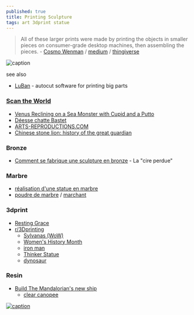 ```yaml
---
published: true
title: Printing Sculpture
tags: art 3dprint statue
---
```

> All of these larger prints were made by printing the objects in smaller pieces on consumer-grade desktop machines, then assembling the pieces. - [Cosmo Wenman](https://cosmowenman.com/) / [medium](https://medium.com/@CosmoWenman/3d-printing-3d-capture-and-opportunities-for-design-custodians-7985097d2ac4) / [thingiverse](https://www.thingiverse.com/thing:196037)

![caption](https://miro.medium.com/max/1400/1*W_A3tqlt1IfzxvKWvDQJ0w.jpeg)

see also
- [LuBan](https://www.luban3d.com/) - autocut software for printing big parts

###  [Scan the World](https://www.myminifactory.com/scantheworld/)
- [Venus Reclining on a Sea Monster with Cupid and a Putto](https://www.thingiverse.com/thing:24263)
- [Déesse chatte Bastet ](https://ateliersartmuseesnationaux.fr/fr/sculptures/RE000037?guid=614a58682d82c)
- [ARTS-REPRODUCTIONS.COM](http://www.arts-reproductions.com/posts/34-copies-et-reproductions-de-sculptures-statues-bustes-et-statuettes-sur-mesure)
- [Chinese stone lion: history of the great guardian](https://www.myminifactory.com/stories/chinese-stone-lion-history-of-the-great-guardian)

### Bronze
- [Comment se fabrique une sculpture en bronze](https://www.royaldecorations.fr/comment-se-fabrique-une-sculpture-en-bronze) - La "cire perdue"

### Marbre
- [réalisation d'une statue en marbre](https://www.youtube.com/watch?v=H5a7oln81hI)
- [poudre de marbre](https://www.rolandcoster.com/marbre/comment-utiliser-de-la-poudre-de-marbre.html) / [marchant](http://www.lamarchandecouleurs.com/Les-poudres-et-granules-de-marbre-10-1-59.html)

### 3dprint
- [Resting Grace](https://www.reddit.com/r/3Dprinting/comments/w2tl3m/resting_grace_statue_sculpted_in_zbrush_and_3d/)
- [r/3Dprinting](https://www.reddit.com/r/3Dprinting/search/?q=Statue&restrict_sr=1&sr_nsfw=&include_over_18=1)
	- [Sylvanas (WoW)](https://www.reddit.com/r/3Dprinting/comments/vret1r/wanted_to_show_off_my_most_recent_statues/)
	-  [Women's History Month](https://www.reddit.com/r/3Dprinting/comments/t5bdte/the_smithsonian_is_displaying_3d_printed_statues/)
    - [iron man ](https://www.reddit.com/r/3Dprinting/comments/vyk6tc/rub_n_buff_on_a_iron_man_statue_way_better/)
    - [Thinker Statue](https://www.reddit.com/r/3Dprinting/comments/p02c3c/thinker_statue_really_happy_with_the_result/)
    - [dynosaur](https://www.reddit.com/r/3Dprinting/comments/w2iyfk/pelvis_and_hips_well_under_way_waiting_for/)


### Resin
- [Build The Mandalorian's new ship](https://www.youtube.com/watch?v=WiBaR0eL5z4)
	- [clear canopee](https://www.reddit.com/r/3Dprinting/)

[![caption](https://cdn2.myminifactory.com/assets/images/post/1124548e-cover_resize.jpg)](https://www.myminifactory.com/stories/spotlight-on-matthew-metoyer)
